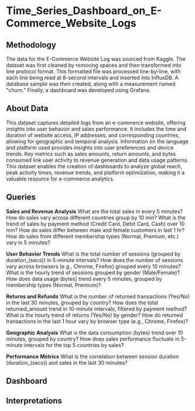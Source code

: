 # Time_Series_Dashboard_on_E-Commerce_Website_Logs

## Methodology
The data for the E-Commerce Website Log was sourced from Kaggle. The dataset was first cleaned by removing spaces and then transformed into line protocol format. This formatted file was processed line-by-line, with each line being read at 8-second intervals and inserted into InfluxDB. A database sample was then created, along with a measurement named "churn." Finally, a dashboard was developed using Grafana.

## About Data
This dataset captures detailed logs from an e-commerce website, offering insights into user behavior and sales performance. It includes the time and duration of website access, IP addresses, and corresponding countries, allowing for geographic and temporal analysis. Information on the language and platform used provides insights into user preferences and device trends. Key metrics such as sales amounts, return amounts, and bytes consumed link user activity to revenue generation and data usage patterns. This dataset enables the creation of dashboards to analyze global reach, peak activity times, revenue trends, and platform optimization, making it a valuable resource for e-commerce analytics.

## Queries
****Sales and Revenue Analysis****
What are the total sales in every 5 minutes?
How do sales vary across different countries group by 10 min?
What is the trend of sales by payment method (Credit Card, Debit Card, Cash) over 10 min?
How do sales differ between male and female customers in last 1 hr?
How do sales from different membership types (Normal, Premium, etc.) vary in 5 minutes?

****User Behavior Trends****
What is the total number of sessions (grouped by duration_(secs)) in 5-minute intervals?
How does the number of sessions vary across browsers (e.g., Chrome, Firefox) grouped every 10 minutes?
What is the hourly trend of sessions grouped by gender (Male/Female)?
How does data usage (bytes) trend every 5 minutes, grouped by membership types (Normal, Premium)?


****Returns and Refunds****
What is the number of returned transactions (Yes/No) in the last 30 minutes, grouped by country?
How does the total returned_amount trend in 10-minute intervals, filtered by payment method?
What is the hourly trend of returns (Yes/No) by gender?
How do returned transactions in the last 1 hour vary by browser type (e.g., Chrome, Firefox)?


****Geographic Analysis****
What is the data consumption (bytes) trend over 10 minutes, grouped by country?
How does sales performance fluctuate in 5-minute intervals for the top 5 countries by sales?

****Performance Metrics****
What is the correlation between session duration (duration_(secs)) and sales in the last 30 
minutes?


## Dashboard


## Interpretations
